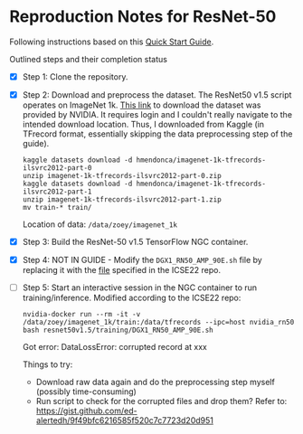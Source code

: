 # Reproduction Notes for ResNet-50

Following instructions based on this [Quick Start Guide](https://github.com/NVIDIA/DeepLearningExamples/tree/master/TensorFlow/Classification/ConvNets/resnet50v1.5#quick-start-guide).

Outlined steps and their completion status
- [x] Step 1: Clone the repository.
- [x] Step 2: Download and preprocess the dataset.
The ResNet50 v1.5 script operates on ImageNet 1k.
[This link](http://image-net.org/download-images) to download the dataset was provided by NVIDIA.
It requires login and I couldn't really navigate to the intended download location.
Thus, I downloaded from Kaggle (in TFrecord format, essentially skipping the data preprocessing step of the guide).
   ```
   kaggle datasets download -d hmendonca/imagenet-1k-tfrecords-ilsvrc2012-part-0
   unzip imagenet-1k-tfrecords-ilsvrc2012-part-0.zip
   kaggle datasets download -d hmendonca/imagenet-1k-tfrecords-ilsvrc2012-part-1
   unzip imagenet-1k-tfrecords-ilsvrc2012-part-1.zip
   mv train-* train/
   ```
  Location of data: `/data/zoey/imagenet_1k`
- [x] Step 3: Build the ResNet-50 v1.5 TensorFlow NGC container.
- [x] Step 4: NOT IN GUIDE - Modify the `DGX1_RN50_AMP_90E.sh` file by replacing it with the [file](https://github.com/stefanos1316/ICSE_2022_artifact/blob/main/configs/tensorflow_rn50_DGX1_RN50_AMP_90E.sh) specified in the ICSE22 repo.
- [ ] Step 5: Start an interactive session in the NGC container to run training/inference. Modified according to the ICSE22 repo:
  ```shell
  nvidia-docker run --rm -it -v /data/zoey/imagenet_1k/train:/data/tfrecords --ipc=host nvidia_rn50 bash resnet50v1.5/training/DGX1_RN50_AMP_90E.sh
  ```

  Got error: DataLossError: corrupted record at xxx

  Things to try:
  - Download raw data again and do the preprocessing step myself (possibly time-consuming)
  - Run script to check for the corrupted files and drop them? Refer to: https://gist.github.com/ed-alertedh/9f49bfc6216585f520c7c7723d20d951




